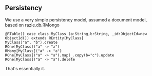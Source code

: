 ## Persistency

We use a very simple persistency model, assumed a document model, based on razie.db.RMongo

    @RTable() case class MyClass (a:String,b:String, _id:ObjectId=new ObjectId()) extends REntity[MyClass]
    MyClass("a", "b").create
    ROne[MyClass]("a" -> "a")
    RMany[MyClass]("a" -> "a")
    ROne[MyClass]("a" -> "a").map(_.copy(b="c").update
    ROne[MyClass]("a" -> "a").delete
    
That's essentially it.

